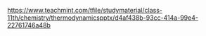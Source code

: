 https://www.teachmint.com/tfile/studymaterial/class-11th/chemistry/thermodynamicspptx/d4af438b-93cc-414a-99e4-22761746a48b
